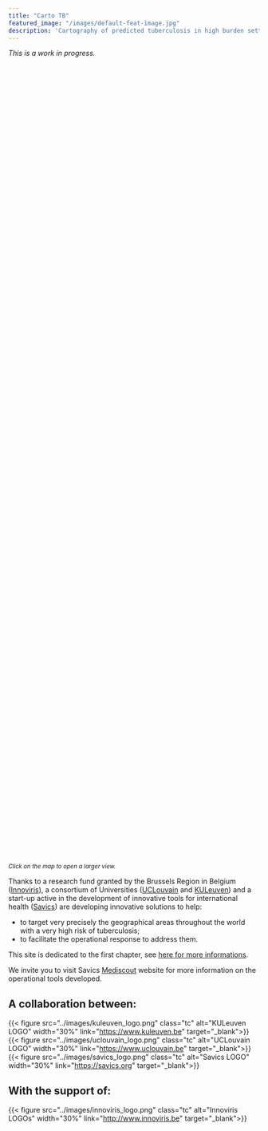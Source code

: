 ```yaml
---
title: "Carto TB"
featured_image: "/images/default-feat-image.jpg"
description: 'Cartography of predicted tuberculosis in high burden settings'
---
```


*This is a work in progress.*

<div id="mapid" style="height: 40vh;"></div>
<small><i>Click on the map to open a larger view.</i></small>

<script src="https://unpkg.com/leaflet@1.6.0/dist/leaflet.js" integrity="sha512-gZwIG9x3wUXg2hdXF6+rVkLF/0Vi9U8D2Ntg4Ga5I5BZpVkVxlJWbSQtXPSiUTtC0TjtGOmxa1AJPuV0CPthew==" crossorigin=""></script>
<script type="text/javascript" src="../tbassets/map_front.js"></script>

Thanks to a research fund granted by the Brussels Region in Belgium ([Innoviris](https://www.innoviris.be)), a consortium of Universities ([UCLouvain](https://uclouvain.be/) and [KULeuven](https://www.kuleuven.be)) and a start-up active in the development of innovative tools for international health ([Savics](http://www.savics/org)) are developing innovative solutions to help:

- to target very precisely the geographical areas throughout the world with a very high risk of tuberculosis;
- to facilitate the operational response to address them.

This site is dedicated to the first chapter, see [here for more informations](about).

We invite you to visit Savics [Mediscout](https://www.savics.org/mediscout) website for more information on the operational tools developed.

## A collaboration between:

{{< figure src="../images/kuleuven_logo.png" class="tc" alt="KULeuven LOGO" width="30%" link="https://www.kuleuven.be" target="_blank">}}
{{< figure src="../images/uclouvain_logo.png" class="tc" alt="UCLouvain LOGO" width="30%" link="https://www.uclouvain.be" target="_blank">}}
{{< figure src="../images/savics_logo.png" class="tc" alt="Savics LOGO" width="30%" link="https://savics.org" target="_blank">}}

## With the support of:

{{< figure src="../images/innoviris_logo.png" class="tc" alt="Innoviris LOGOs" width="30%" link="http://www.innoviris.be" target="_blank">}}
